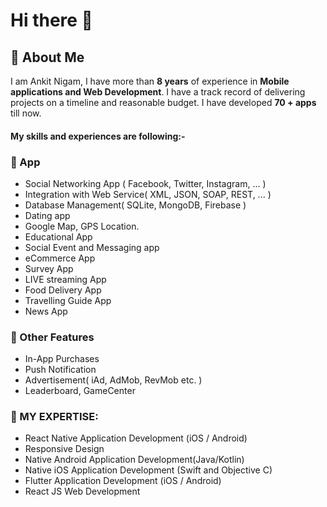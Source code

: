 # Hi there 👋

## 🚀 About Me
<p>
   I am  Ankit Nigam, I have more than <b>8 years</b> of experience in <b>Mobile applications and Web Development</b>. I have a track record of delivering projects on a timeline and reasonable budget. I have developed <b> 70 + apps </b> till now.


   
   #### My skills and experiences are following:-

  ### 🚀 App
  
   - Social Networking App ( Facebook, Twitter, Instagram, ... )
   - Integration with Web Service( XML, JSON, SOAP, REST, ... )
   - Database Management( SQLite, MongoDB, Firebase )
   - Dating app
   - Google Map, GPS Location.
   - Educational App
   - Social Event and Messaging app
   - eCommerce App
   - Survey App
   - LIVE streaming App
   - Food Delivery App
   - Travelling Guide App
   - News App
   
  
 ### 🚀 Other Features
   - In-App Purchases
   - Push Notification
   - Advertisement( iAd, AdMob, RevMob etc. )
   - Leaderboard, GameCenter

### 🚀 MY EXPERTISE:
   - React Native Application Development (iOS / Android)
   - Responsive Design
   - Native Android Application Development(Java/Kotlin)
   - Native iOS Application Development (Swift and Objective C)
   - Flutter Application Development (iOS / Android)
   - React JS Web Development
   

  
<!-- - 🔭 I’m currently working on ...
- 🌱 I’m currently learning ...
- 👯 I’m looking to collaborate on ...
- 🤔 I’m looking for help with ...
- 💬 Ask me about ...
- 📫 How to reach me: ...
- 😄 Pronouns: ...
- ⚡ Fun fact: ... -->

